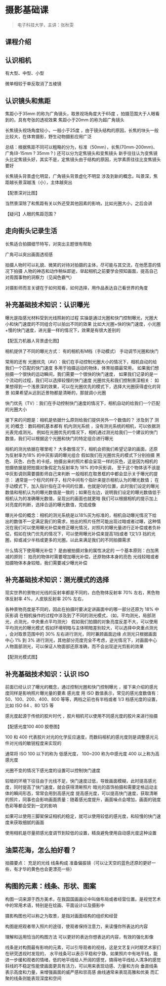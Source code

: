 # 摄影基础课

> 电子科技大学，主讲：张秋雯

## 课程介绍




## 认识相机

有大型、中型、小型

微单相较于单反取消了五棱镜




## 认识镜头和焦距
焦距小于35mm 的称为广角镜头，取景视场角度大于65度 ，拍摄范围大于人眼看到的，具有夸张的透视效果
焦距小于20mm 的称为超广角镜头

长焦镜头视场角度较小，一般小于25度 ，由于镜头结构的原因，长焦的块头一般比较大，在体育摄影，野生动物摄影应用广泛
 
总结：根据焦距不同可以粗略的分为，标准（50mm），长焦(70mm-200mm)、广角(8-15mm ? 35mm ? )
还可以分为定焦镜头和变焦镜头
新手往往认为变焦镜头比定焦镜头好，其实不是，定焦镜头由于结构的原因，光学素质往往比变焦镜头要好 

长焦镜头背景虚化明显，广角镜头背景虚化不明显
涉及到新的概念，叫景深，焦距越长景深越浅（小），主体越突出

【配景深对比图】

当然景深除了和焦距有关以外还受其他因素的影响，比如光圈大小，之后会讲

【疑问】人眼的焦距范围？








## 走向街头记录生活
长焦适合拍摄细节特写，对突出主题很有帮助

广角可以突出画面透视感


拍摄人物时可以礼貌、微笑的对待对拍摄的主体，尽可能与其交流，在他愿意的情况下拍摄
人物的神态和动作稍纵即逝，举起相机之前要学会预知画面，提高自己对周围事物的洞察力（见闻色霸气）

对摄影师而言关键在于如何观看，如何选择，用作品表达自己看世界的角度




## 补充基础技术知识：认识曝光

曝光是指感光材料受到光线照射的过程
实操是通过光圈和快门控制曝光，光圈大小和快门速度的不同组合可以拍出不同的效果
比如大光圈+快的快门速度，小光圈+慢的快门速度，进光量一样的情况下，效果是有很大差别的

【配瓦力机器人背景虚化图】

相机提供了不同的曝光方式：
有的相机有M档（手动模式） 手动调节光圈和快门

常用的还有
光圈优先（AV）：我们在手动控制光圈大小的情况下，相机自动的给我们一个匹配的快门速度
    多用于拍摄运动的物体，体育拍摄最常用，
    如果我们想拍摄一个很快的运动瞬间，我们需要一个很快的快门速度，
    如果我们记录的是一个流动的过程，我们可以选择较慢的快门速度
    光圈优先和我们控制景深相关：
        如果想得到一个浅景深的效果，可以在光圈优先的模式下，选择大光圈获得虚化的背景
        如果希望从远到近景物都是清晰的，那就调小光圈


快门优先（TV）：我们在手动控制快门速度的情况下，相机自动的给我们一个匹配的光圈大小

接下来的问题是：相机是依据什么原则给我们提供另外一个数值的？
    涉及到了 测光 的概念：数码相机基本都有 机内测光系统 ，没有测光系统的相机，可以依据测光表完成测光。
    例如在光圈优先的情况下，相机通过测光给我们一个建议的快门数值，我们可以根据这个光圈和快门的特定组合进行曝光
    
相机的测光依据在哪里呢？
大多数情况下，相机会把我们希望记录的画面，还原为反射率为18% 的中灰影调的曝光组合
假如我们在光圈优先的模式下分别拍摄 黑色、灰色、白色 的卡纸，拍摄出来的照片都会呈现一样的灰色，这是因为相机的拍摄依据是把拍摄对象假定为反射率为 18% 的中灰影调，
至于这个物体该不该是中灰影调则需要摄影师自己来判断
一般相机在取景框的中都会显示关于曝光的提示： 通常是一个标尺的样子，标尺中间有个指针来提示相机认为的曝光数值；
在手动模式下，加入指针指在正中间的位置，也就是0的位置，此时我们设定的曝光数值和相机认为的曝光数值是一致的；如果在左边，说明我们设定的曝光数值低于相机认为的准确曝光数值，呈现出的画面也就更暗 
我们可以根据相机的提示加上对亮度的判断，选择合适的曝光数值，完成成像

曝光补偿的概念：相机的测光系统是以18%灰为标准的，相机自动曝光情况下给出的数值不一定满足我们的需求，拍出的照片任然可能出现过暗或者过曝，这种情况在我们可以使用曝光补偿来修正曝光情况，对照片的曝光量进行正补偿或者负补偿，假如在快门优先的情况下，可以使用曝光补偿来提高1挡或者 1又1/3 挡的光圈，抑或减少半档或更多的光圈，以此来满足我们的不同拍摄需求

什么情况下使用曝光补偿？
是由被拍摄对象的属性决定的
一个基本原则：白加黑减的原则：
    拍亮的物体时需要增加曝光补偿，还原物体本身的亮色
    光线较暗或者拍摄物体本身较暗，我们需要减少曝光补偿










## 补充基础技术知识：测光模式的选择

现实世界的景物对光线的反射率都是不同的，白色物体反射率 70% 左右，黑色物体反射率 4%，人皮肤反射率 20%  左右，

各种景物亮度是不同的，因此在拍摄时要决定讲画面中的哪一部分还原为 18% 中灰影调
在相机操作的过程中涉及到了不同的测光模式，（如，平均测光，局部测光，点测光，中央重点平均测光）
假如我们拍摄的对象亮度反差不大，可以使用平均测光的曝光模式
假如环境明暗与主体明暗差别较大，可以选择中央重点测光 ，会对取景范围中的 30% 左右进行测光，同时兼顾画面边缘
点测光只根据画面中心 1% 到 3% 进行测光，其他部分亮度完全不考虑，逆光情况下，对画面中心人物面部测光，可以保证人物面部还原准确，而不会出现逆光剪影的效果

【配测光模式图】







## 补充基础技术知识：认识 ISO

前面已经认识了曝光的概念，通过控制光圈和快门控制曝光 ，接下来介绍的感光度同样是影响照片曝光量的要素 
感光度 用 ISO 数值表示，常见的感光度数值有：50、100、200、400、800 等等，两档之前也有半档或者 1/3 档感光度的设置，比如 ISO 64 、80 125 等 

感光度起源于传统的胶片时代 ，胶片相机可以使用不同感光度的胶片来进行拍摄

【配感光度100 400 胶卷图】

100 和 400 代表胶片对光的化学反应速度，而数码相机的感光度则是调整感光元件对光线的敏锐程度来实现的

通常将 ISO 100 以下的称为 低感光度， 
100~200 称为中感光度 
400 以上称为高感光度

光圈不变的情况下感光度的设置可以控制快门速度

较暗的环境下往往由于光线不足，快门速度过低，导致画面模糊，此时提高感光度，同时提高了快门速度，就会获得清晰照片
暗光的首饰拍摄和需要定格运动主体的瞬间形态，常常会用到高感光度 
提高感光度，可以提高快门速度，获取清晰的照片，同事也会影响画面质量：随着感光度提升，画面噪点会增加，画面的锐度色彩等都会受到一定的影响

如果可以使用三脚架保证相机的稳定，就可以使用较低的感光度，和较慢的快门速度来获取细腻的画面

使用相机是尽量把感光度调节到较低的设置，精良避免使用自动感光度这种设置





## 油菜花海，怎么拍好看？
拍摄要点：
    充足的光线
    线条构成
    准备偏振镜（可以让天空的蓝色还原的更好一些，有才华的黄色也会更漂亮一些）




## 构图的元素：线条、形状、图案
构图一词来源于西方美术，在我国国画画论中叫做布局或者经营位置。是视觉艺术中的常用术语，特别是在绘画、平面设计以及摄影中

摄影构图也可以称之为取景，是指对画面结构的组织和经营

构图是把观者带入照片的途径，使观者保持注意力，来读懂你所表达的内容

理解和运用恰当的构图方法  可以更好的表达你想表达的内容，有效的强化影像

线条是对构图最有影响的元素，可以引导观者的视线，这是文艺复兴时期艺术家们在研究透视时发现的，
水平线条可以表示平稳和宁静，如果照片中有地平线，能进一步缓和观者的情绪，低的地平线给人开阔的感觉，搞得地平线给人清净的感觉
斜线的不稳定性能使画面更具有活力，可以用来表现动感、力量和方向
垂直线条表示高度和力量，来增强画面的威严感和崇高感
曲线通常来表现高雅和优美
而汇聚的线条则能表现深度和空间


